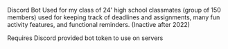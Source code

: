 Discord Bot Used for my class of 24' high school classmates (group of 150 members) used for keeping track of deadlines and assignments, many fun activity features, and functional reminders.
(Inactive after 2022)

Requires Discord provided bot token to use on servers
